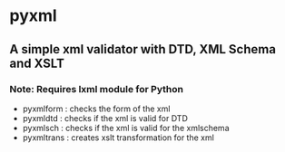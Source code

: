# pyxml

## A simple xml validator with DTD, XML Schema and XSLT
### Note: Requires lxml module for Python 
* pyxmlform : checks the form of the xml 
* pyxmldtd : checks if the xml is valid for DTD
* pyxmlsch : checks if the xml is valid for the xmlschema
* pyxmltrans : creates xslt transformation for the xml 
